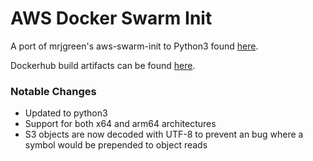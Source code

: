 # AWS Docker Swarm Init

A port of mrjgreen's aws-swarm-init to Python3 found [here](https://github.com/mrjgreen/aws-docker-swarm/tree/master/docker/aws-swarm-init). 

Dockerhub build artifacts can be found [here](https://hub.docker.com/repository/docker/luciusp/aws-swarm-init/general).

### Notable Changes
- Updated to python3
- Support for both x64 and arm64 architectures
- S3 objects are now decoded with UTF-8 to prevent an bug where a symbol would be prepended to object reads